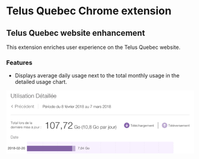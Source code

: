 # Telus Quebec Chrome extension

## Telus Quebec website enhancement

This extension enriches user experience on the Telus Quebec website.

### Features

* Displays average daily usage next to the total monthly usage in the detailed usage chart.

![](screenshot.png)